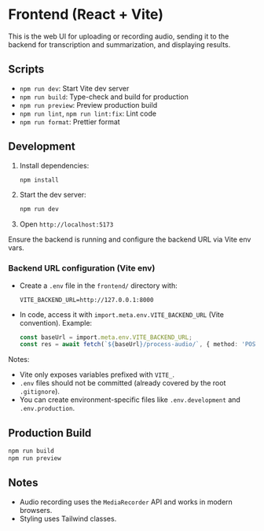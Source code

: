 # Frontend (React + Vite)

This is the web UI for uploading or recording audio, sending it to the backend for transcription and summarization, and displaying results.

## Scripts

- `npm run dev`: Start Vite dev server
- `npm run build`: Type-check and build for production
- `npm run preview`: Preview production build
- `npm run lint`, `npm run lint:fix`: Lint code
- `npm run format`: Prettier format

## Development

1. Install dependencies:
   ```bash
   npm install
   ```
2. Start the dev server:
   ```bash
   npm run dev
   ```
3. Open `http://localhost:5173`

Ensure the backend is running and configure the backend URL via Vite env vars.

### Backend URL configuration (Vite env)

- Create a `.env` file in the `frontend/` directory with:

  ```
  VITE_BACKEND_URL=http://127.0.0.1:8000
  ```

- In code, access it with `import.meta.env.VITE_BACKEND_URL` (Vite convention). Example:

  ```ts
  const baseUrl = import.meta.env.VITE_BACKEND_URL;
  const res = await fetch(`${baseUrl}/process-audio/`, { method: 'POST', body: formData });
  ```

Notes:
- Vite only exposes variables prefixed with `VITE_`.
- `.env` files should not be committed (already covered by the root `.gitignore`).
- You can create environment-specific files like `.env.development` and `.env.production`.

## Production Build

```bash
npm run build
npm run preview
```

## Notes

- Audio recording uses the `MediaRecorder` API and works in modern browsers.
- Styling uses Tailwind classes.
